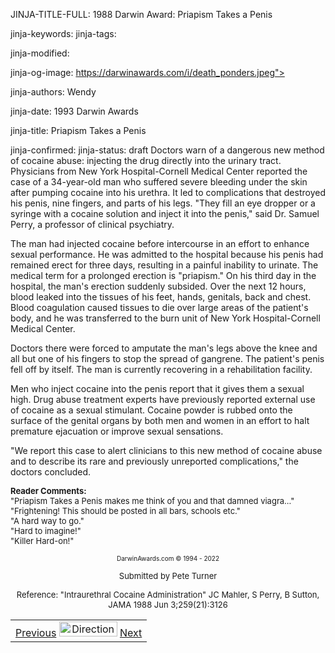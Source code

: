 JINJA-TITLE-FULL: 1988 Darwin Award: Priapism Takes a Penis

<META name="description" content="1988 Darwin Award: Priapism Takes a Penis: Doctors warn of a dangerous new method of cocaine abuse: injecting the drug directly into the urinary tract. Physicians from New York Hospital-Cornell Medical Center reported the case of a 34-year-old man who suffered severe bleeding under the skin after pumping cocaine into his urethra. It led to complications that ">

jinja-keywords:
jinja-tags:

jinja-modified:

jinja-og-image: https://darwinawards.com/i/death_ponders.jpeg">

jinja-authors: Wendy

jinja-date: 1993 Darwin Awards


jinja-title: Priapism Takes a Penis


jinja-confirmed:
jinja-status: draft
Doctors warn of a dangerous new method of cocaine abuse: injecting the drug directly into the urinary tract. Physicians from New York Hospital-Cornell Medical Center reported the case of a 34-year-old man who suffered severe bleeding under the skin after pumping cocaine into his urethra. It led to complications that destroyed his penis, nine fingers, and parts of his legs. "They fill an eye dropper or a syringe with a cocaine solution and inject it into the penis," said Dr. Samuel Perry, a professor of clinical psychiatry.<P>
The man had injected cocaine before intercourse in an effort to enhance sexual performance. He was admitted to the hospital because his penis had remained erect for three days, resulting in a painful inability to urinate. The medical term for a prolonged erection is "priapism." On his third day in the hospital, the man's erection suddenly subsided. Over the next 12 hours, blood leaked into the tissues of
his feet, hands, genitals, back and chest. Blood coagulation caused tissues to die over large areas of the patient's body, and he was transferred to the burn unit of New York Hospital-Cornell Medical Center.<P>
Doctors there were forced to amputate the man's legs above the knee and all but one of his fingers to stop the spread of gangrene. The patient's penis fell off by itself. The man is currently recovering in a rehabilitation facility.<P>
Men who inject cocaine into the penis report that it gives them a sexual high. Drug abuse treatment experts have previously reported external use of cocaine as a sexual stimulant. Cocaine powder is rubbed onto the surface of the genital organs by both men and women in an effort to halt premature ejacuation or improve sexual sensations.<P>
"We report this case to alert clinicians to this new method of cocaine abuse and to describe its rare and previously unreported complications," the doctors concluded.

<FONT size=-1><B>Reader Comments:</B><BR>
"Priapism Takes a Penis makes me think of you and that damned viagra..."<BR>
"Frightening! This should be posted in all bars, schools etc."<BR>
"A hard way to go."<BR>
"Hard to imagine!"<BR>
"Killer Hard-on!"
</FONT>

</TD></TR><TR valign="top"><TD colspan="2">
<P><CENTER><FONT size="-7">DarwinAwards.com &copy; 1994 - 2022</FONT></CENTER>
<P><CENTER><FONT size="-1">Submitted by Pete Turner</FONT></CENTER>
<P><CENTER><FONT size="-1">Reference: "Intraurethral Cocaine Administration" JC Mahler, S Perry, B Sutton, JAMA 1988 Jun 3;259(21):3126</FONT>
<P><CENTER><FONT size="-1"></FONT>

<!--#include virtual="/inc/votebar_viewvoteonly" -->

</CENTER>
</CENTER></TD></TR></TABLE>
<TABLE width=100% border=0 background="/i/bgmain.jpg" cellspacing=5 cellpadding=10><TR><TD>
<CENTER>
<A href="darwin1993-02.html">Previous</A> <IMG src="/i/arrowani.gif" width="93" height="24" border="0" alt="Directions"> <A href="darwin1993-05.html">Next</A>
</H2>
</CENTER>

<!--#include file=nav_1993.html -->


